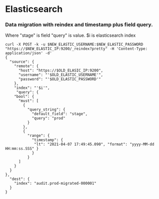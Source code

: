 # Elasticsearch 


### Data migration with reindex and timestamp plus field query.
Where "stage" is field
"query" is value.
$i is elasticsearch index  


```
curl -X POST -k -u $NEW_ELASTIC_USERNAME:$NEW_ELASTIC_PASSWORD "https://$NEW_ELASTIC_IP:9200/_reindex?pretty" -H 'Content-Type: application/json' -d'
{
  "source": {
    "remote": {
      "host": "https://$OLD_ELASIC_IP:9200",
      "username": "'$OLD_ELASTIC_USERNAME'",
      "password": "'$OLD_ELASTIC_PASSWORD'"
    },
    "index": "'$i'",
     "query": {
    "bool": {
      "must": [
        {
          "query_string": {
            "default_field": "stage",
            "query": "prod"
          }
        },
        {
          "range": {
            "timestamp": {
             "lt": "2021-04-07 17:49:45.090", "format": "yyyy-MM-dd HH:mm:ss.SSS" }
            }
          }
      ]
    }
  }
},
  "dest": {
    "index": "audit.prod-migrated-000001"
  }
}

```
